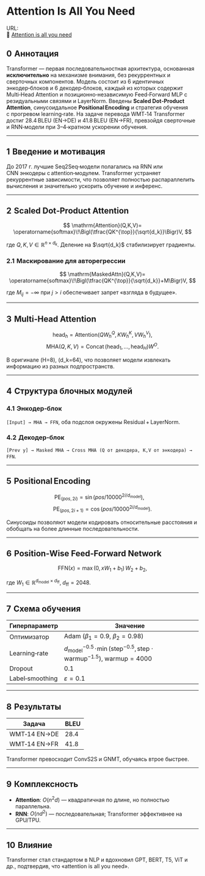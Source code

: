 # Attention Is All You Need

URL:  
🔗 [Attention is all you need](https://arxiv.org/pdf/1706.03762)

## 0  Аннотация  
Transformer — первая последовательностная архитектура, основанная **исключительно** на механизме внимания, без рекуррентных и сверточных компонентов. Модель состоит из 6 идентичных энкодер‑блоков и 6 декодер‑блоков, каждый из которых содержит Multi‑Head Attention и позиционно‑независимую Feed‑Forward MLP с резидуальными связями и LayerNorm. Введены **Scaled Dot‑Product Attention**, синусоидальное **Positional Encoding** и стратегия обучения с прогревом learning‑rate. На задаче перевода WMT‑14 Transformer достиг 28.4 BLEU (EN→DE) и 41.8 BLEU (EN→FR), превзойдя сверточные и RNN‑модели при 3–4‑кратном ускорении обучения.

---

## 1  Введение и мотивация  
До 2017 г. лучшие Seq2Seq‑модели полагались на RNN или CNN энкодеры c attention‑модулем. Transformer устраняет рекуррентные зависимости, что позволяет полностью распараллелить вычисления и значительно ускорить обучение и инференс.

---

## 2  Scaled Dot‑Product Attention  

$$
\mathrm{Attention}(Q,K,V)=
\operatorname{softmax}\!\Bigl(\tfrac{QK^{\top}}{\sqrt{d_k}}\Bigr)V,
$$

где $Q,K,V\in\mathbb{R}^{n\times d_k}$. Деление на $\sqrt{d_k}$ стабилизирует градиенты.

### 2.1  Маскирование для авторегрессии  

$$
\mathrm{MaskedAttn}(Q,K,V)=
\operatorname{softmax}\!\Bigl(\tfrac{QK^{\top}}{\sqrt{d_k}}+M\Bigr)V,
$$

где $M_{ij}=-\infty$ при $j>i$ обеспечивает запрет «взгляда в будущее».

---

## 3  Multi‑Head Attention  

$$
\mathrm{head}_h=\mathrm{Attention}(QW_h^Q,KW_h^K,VW_h^V),$$
$$\mathrm{MHA}(Q,K,V)=\operatorname{Concat}(\mathrm{head}_1,\dots,\mathrm{head}_H)W^O.
$$

В оригинале \(H=8\), \(d_k=64\), что позволяет модели извлекать информацию из разных подпространств.

---

## 4  Структура блочных модулей  

### 4.1  Энкодер‑блок  
`[Input] → MHA → FFN`, оба подслоя окружены Residual + LayerNorm.

### 4.2  Декодер‑блок  
`[Prev y] → Masked MHA → Cross MHA (Q от декодера, K,V от энкодера) → FFN`.

---

## 5  Positional Encoding  

$$
\mathrm{PE}_{(pos,2i)}=\sin\bigl(pos/10000^{2i/d_{\text{model}}}\bigr),\quad$$
$$\mathrm{PE}_{(pos,2i+1)}=\cos\bigl(pos/10000^{2i/d_{\text{model}}}\bigr).
$$

Синусоиды позволяют модели кодировать относительные расстояния и обобщать на более длинные последовательности.

---

## 6  Position‑Wise Feed‑Forward Network  

$$
\mathrm{FFN}(x)=\max(0,xW_1+b_1)\,W_2+b_2,
$$

где $W_1\in\mathbb{R}^{d_{\text{model}}\times d_{\text{ff}}},\; d_{\text{ff}}=2048$.

---

## 7  Схема обучения  

| Гиперпараметр | Значение |
|--------------|----------|
| Оптимизатор  | Adam $(\beta_1=0.9,\ \beta_2=0.98)$ |
| Learning‑rate | $d_{\text{model}}^{-0.5}\!\cdot\!\min(\text{step}^{-0.5},\,\text{step}\cdot\text{warmup}^{-1.5}),\ \text{warmup}=4000$ |
| Dropout      | 0.1 |
| Label‑smoothing | $\varepsilon=0.1$ |

---

## 8  Результаты  

| Задача | BLEU |
|--------|------|
| WMT‑14 EN→DE | 28.4 |
| WMT‑14 EN→FR | 41.8 |

Transformer превосходит ConvS2S и GNMT, обучаясь втрое быстрее.

---

## 9  Комплексность  

- **Attention**: $O(n^{2}d)$ — квадратичная по длине, но полностью параллельна.  
- **RNN**: $O(nd^{2})$ — последовательная; Transformer эффективнее на GPU/TPU.

---

## 10  Влияние  
Transformer стал стандартом в NLP и вдохновил GPT, BERT, T5, ViT и др., подтвердив, что «attention is all you need».

